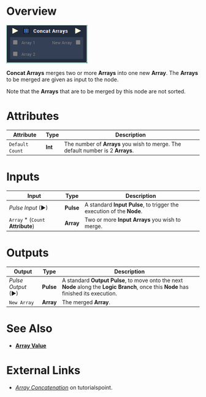 # Overview

![The Concat Arrays Node.](../../.gitbook/assets/toolbox/array/concat-arrays.png)

**Concat Arrays** merges two or more **Arrays** into one new **Array**. The **Arrays** to be merged are given as input to the node. 

Note that the **Arrays** that are to be merged by this node are not sorted.

# Attributes

|Attribute|Type|Description|
|---|---|---|
|`Default Count`|**Int**|The number of **Arrays** you wish to merge. The default number is 2 **Arrays**.|

# Inputs

|Input|Type|Description|
|---|---|---|
|*Pulse Input* (►)|**Pulse**|A standard **Input Pulse**, to trigger the execution of the **Node**.|
|`Array` * (`Count` **Attribute**)|**Array**|Two or more **Input** **Arrays** you wish to merge.|

# Outputs

|Output|Type|Description|
|---|---|---|
|*Pulse Output* (►)|**Pulse**|A standard **Output Pulse**, to move onto the next **Node** along the **Logic Branch**, once this **Node** has finished its execution.|
|`New Array`|**Array**|The merged **Array**.|

# See Also
- [**Array Value**](array-value.md)

# External Links
- [*Array Concatenation*](https://www.tutorialspoint.com/learn_c_by_examples/array_concatenation_program_in_c.htm) on tutorialspoint.
